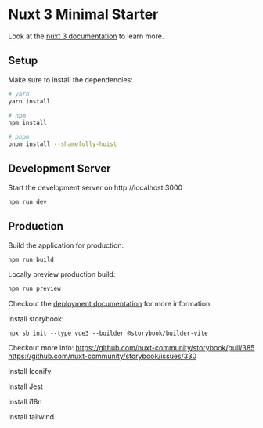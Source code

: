 # Nuxt 3 Minimal Starter

Look at the [nuxt 3 documentation](https://v3.nuxtjs.org) to learn more.

## Setup

Make sure to install the dependencies:

```bash
# yarn
yarn install

# npm
npm install

# pnpm
pnpm install --shamefully-hoist
```

## Development Server

Start the development server on http://localhost:3000

```bash
npm run dev
```

## Production

Build the application for production:

```bash
npm run build
```

Locally preview production build:

```bash
npm run preview
```

Checkout the [deployment documentation](https://v3.nuxtjs.org/guide/deploy/presets) for more information.

Install storybook:

```
npx sb init --type vue3 --builder @storybook/builder-vite
```

Checkout more info: https://github.com/nuxt-community/storybook/pull/385
https://github.com/nuxt-community/storybook/issues/330

Install Iconify

Install Jest

Install i18n

Install tailwind
